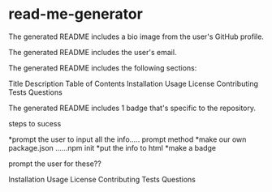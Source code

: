 # read-me-generator

The generated README includes a bio image from the user's GitHub profile.


The generated README includes the user's email.


The generated README includes the following sections:

Title
Description
Table of Contents
Installation
Usage
License
Contributing
Tests
Questions



The generated README includes 1 badge that's specific to the repository.

steps to sucess

*prompt the user to input all the info..... prompt method 
*make our own package.json ......npm init
*put the info to html 
*make a badge

prompt the user for these??

Installation
Usage
License
Contributing
Tests
Questions